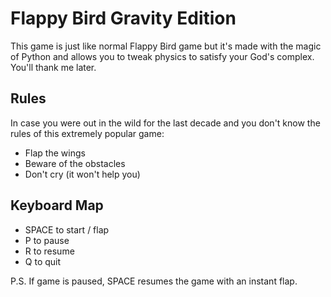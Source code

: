 # Flappy Bird Gravity Edition

This game is just like normal Flappy Bird game but it's made with the magic of Python and allows you to tweak physics to satisfy your God's complex. You'll thank me later.

## Rules

In case you were out in the wild for the last decade and you don't know the rules of this extremely popular game:

+ Flap the wings
+ Beware of the obstacles
+ Don't cry (it won't help you)

## Keyboard Map

+ SPACE to start / flap
+ P     to pause
+ R     to resume
+ Q     to quit

P.S. If game is paused, SPACE resumes the game with an instant flap.
